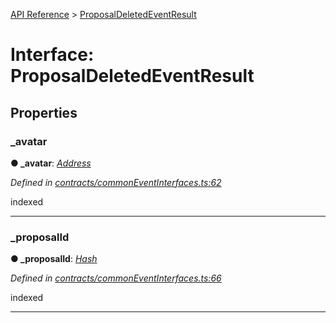 [API Reference](../README.md) > [ProposalDeletedEventResult](../interfaces/ProposalDeletedEventResult.md)



# Interface: ProposalDeletedEventResult


## Properties
<a id="_avatar"></a>

###  _avatar

**●  _avatar**:  *[Address](../#Address)* 

*Defined in [contracts/commonEventInterfaces.ts:62](https://github.com/daostack/arc.js/blob/61e5f90/lib/contracts/commonEventInterfaces.ts#L62)*



indexed




___

<a id="_proposalId"></a>

###  _proposalId

**●  _proposalId**:  *[Hash](../#Hash)* 

*Defined in [contracts/commonEventInterfaces.ts:66](https://github.com/daostack/arc.js/blob/61e5f90/lib/contracts/commonEventInterfaces.ts#L66)*



indexed




___


